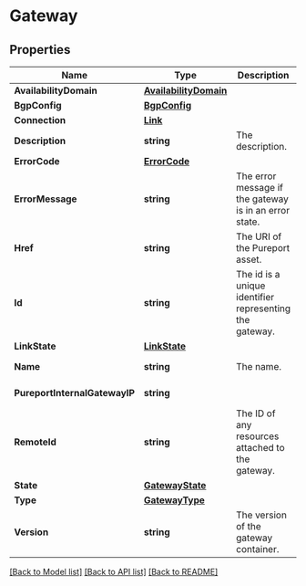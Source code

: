 # Gateway

## Properties

Name | Type | Description | Notes
------------ | ------------- | ------------- | -------------
**AvailabilityDomain** | [**AvailabilityDomain**](AvailabilityDomain.md) |  | [optional] 
**BgpConfig** | [**BgpConfig**](BGPConfig.md) |  | [optional] 
**Connection** | [**Link**](Link.md) |  | [optional] 
**Description** | **string** | The description. | [optional] [readonly] 
**ErrorCode** | [**ErrorCode**](ErrorCode.md) |  | [optional] 
**ErrorMessage** | **string** | The error message if the gateway is in an error state. | [optional] [readonly] 
**Href** | **string** | The URI of the Pureport asset. | [optional] [readonly] 
**Id** | **string** | The id is a unique identifier representing the gateway. | [optional] [readonly] 
**LinkState** | [**LinkState**](LinkState.md) |  | [optional] 
**Name** | **string** | The name. | [optional] [readonly] 
**PureportInternalGatewayIP** | **string** |  | [optional] [readonly] 
**RemoteId** | **string** | The ID of any resources attached to the gateway. | [optional] [readonly] 
**State** | [**GatewayState**](GatewayState.md) |  | [optional] 
**Type** | [**GatewayType**](GatewayType.md) |  | [optional] 
**Version** | **string** | The version of the gateway container. | [optional] [readonly] 

[[Back to Model list]](../README.md#documentation-for-models) [[Back to API list]](../README.md#documentation-for-api-endpoints) [[Back to README]](../README.md)


